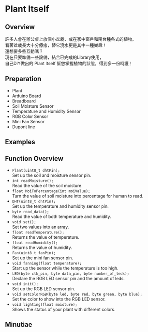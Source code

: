 # Plant Itself

## Overview
許多人會在辦公桌上放個小盆栽，或在家中窗戶和陽台種各式的植物。<br>看著盆栽長大十分療癒，替它澆水更是其中一種樂趣！<br>還想要多些互動嗎？<br>現在只要準備一些設備，結合已完成的Library使用，<br>自己DIY做出的 Plant Itself 幫您掌握植物的狀態，得到多一份呵護！

## Preparation
- Plant
- Arduino Board
- Breadboard
- Soil Moisture Sensor
- Temperature and Humidity Sensor
- RGB Color Sensor
- Mini Fan Sensor
- Dupont line

## Examples
## Function Overview
- `Plant(uint8_t dhtPin);`<br>
Set up the soil and moisture sensor pin.<br>
-	`int readMoisture();`<br>
Read the value of the soil moisture.<br>
-	`float MoiToPercentage(int moiValue);`<br>
Turn the value of soil moisture into percentage for human to read.<br>
- `DHT(uint8_t dhtPin);`<br>
Set up the temperature and humidity sensor pin.<br>
-	`byte read_data();`<br>
Read the value of both temperature and humidity.<br>
-	`void set();`<br>
Set two values into an array.<br>
-	`float readTemperature();`<br>
Returns the value of temperature.<br>
-	`float readHumidity();`<br>
Returns the value of humidity.<br>
- `Fan(uint8_t fanPin);`<br>
Set up the mini fan sensor pin.<br>
-	`void fanning(float temperature);`<br>
Start up the sensor while the temperature is too high.<br>
- `LED(byte clk_pin, byte data_pin, byte number_of_leds);`<br>
Declare the RGB LED sensor pin and the amount of leds.<br>
- `void init();`<br>
Set up the RGB LED sensor pin.<br>
-	`void setColorRGB(byte led, byte red, byte green, byte blue);`<br>
Set the color to show into the RGB LED sensor.<br>
-	`void lighting(float moisture);`<br>
Shows the status of your plant with different colors.<br>

## Minutiae
